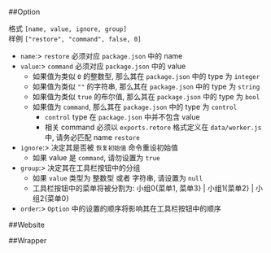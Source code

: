 ##Option

格式 `[name, value, ignore, group]`</br>
样例 `["restore", "command", false, 0]`</br>

- `name`:> `restore` 必须对应 `package.json` 中的 name
- `value`:> `command` 必须对应 `package.json` 中的 value
  - 如果值为类似 `0` 的整数型, 那么其在 `package.json` 中的 type 为 `integer`
  - 如果值为类似 `""` 的字符串, 那么其在 `package.json` 中的 type 为 `string`
  - 如果值为类似 `true` 的布尔值, 那么其在 `package.json` 中的 type 为 `bool`
  - 如果值为 `command`, 那么其在 `package.json` 中的 type 为 `control`
    - `control` type 在 `package.json` 中并不包含 value
    - 相关 command 必须以 `exports.retore` 格式定义在 `data/worker.js` 中, 请务必匹配 name `restore`
- `ignore`:> 决定其是否被 `恢复初始值` 命令重设初始值
  - 如果 value 是 `command`, 请勿设置为 `true`
- `group`:> 决定其在工具栏按钮中的分组
  - 如果 `value` 类型为 整数型 或者 字符串, 请设置为 `null`
  - 工具栏按钮中的菜单将被分割为: 小组0{菜单1, 菜单3} | 小组1{菜单2} | 小组2{菜单0}
- `order`:> `Option` 中的设置的顺序将影响其在工具栏按钮中的顺序

##Website

##Wrapper
